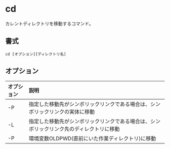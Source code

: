 # cd

カレントディレクトリを移動するコマンド。

## 書式

```
cd [オプション][ディレクトリ名]
```

## オプション
|オプション|説明|
|:--|:--|
|-P|指定した移動先がシンボリックリンクである場合は、シンボリックリンクの実体に移動|
|-L|指定した移動先がシンボリックリンクである場合は、シンボリックリンク先のディレクトリに移動|
|-P|環境変数OLDPWD(直前にいた作業ディレクトリ)に移動|
